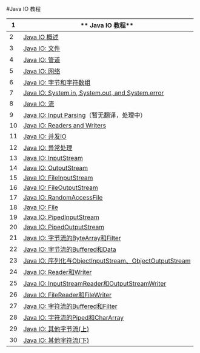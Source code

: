 #Java IO 教程

| **1** | ** Java IO 教程**                          |
| ----- | ---------------------------------------- |
| 2     | [Java IO 概述](http://ifeve.com/java-io-3/) |
| 3     | [Java IO: 文件](http://ifeve.com/java-io-%e6%96%87%e4%bb%b6/) |
| 4     | [Java IO: 管道](http://ifeve.com/java-io-%e7%ae%a1%e9%81%93/) |
| 5     | [Java IO: 网络](http://ifeve.com/java-io-network/) |
| 6     | [Java IO: 字节和字符数组](http://ifeve.com/java-io-array/) |
| 7     | [Java IO: System.in, System.out, and System.error](http://ifeve.com/java-io-system-in-system-out-system-err/) |
| 8     | [Java IO: 流](http://ifeve.com/java-io-%e6%b5%81/) |
| 9     | [Java IO: Input Parsing](http://tutorials.jenkov.com/java-io/input-parsing.html)（暂无翻译，处理中） |
| 10    | [Java IO: Readers and Writers](http://ifeve.com/java-io-reader-and-writer/) |
| 11    | [Java IO: 并发IO](http://ifeve.com/java-io-concurrent-io/) |
| 12    | [Java IO: 异常处理](http://ifeve.com/java-io-exception/) |
| 13    | [Java IO: InputStream](http://ifeve.com/java-io-inputstream/) |
| 14    | [Java IO: OutputStream](http://ifeve.com/java-io-outputstream/) |
| 15    | [Java IO: FileInputStream](http://ifeve.com/java-io-fileinputstream/) |
| 16    | [Java IO: FileOutputStream](http://ifeve.com/java-io-fileoutputstream/) |
| 17    | [Java IO: RandomAccessFile](http://ifeve.com/java-io-randomaccessfile/) |
| 18    | [Java IO: File](http://ifeve.com/java-io-file/) |
| 19    | [Java IO: PipedInputStream](http://ifeve.com/java-io-pipedinputstream/) |
| 20    | [Java IO: PipedOutputStream](http://ifeve.com/java-io-pipedoutputstream/) |
| 21    | [Java IO: 字节流的ByteArray和Filter](http://ifeve.com/java-io-bytearray%E5%92%8Cfilter/) |
| 22    | [Java IO: 字节流的Buffered和Data](http://ifeve.com/java-io-buffered%E5%92%8Cdata/) |
| 23    | [Java IO: 序列化与ObjectInputStream、ObjectOutputStream](http://ifeve.com/java-io-s-objectinputstream-objectoutputstream/) |
| 24    | [Java IO: Reader和Writer](http://ifeve.com/java-io-reader%E5%92%8Cwriter/) |
| 25    | [Java IO: InputStreamReader和OutputStreamWriter](http://ifeve.com/java-io-inputstreamreader%E5%92%8Coutputstreamwriter/) |
| 26    | [Java IO: FileReader和FileWriter](http://ifeve.com/java-io-filereader%E5%92%8Cfilewriter/) |
| 27    | [Java IO: 字符流的Buffered和Filter](http://ifeve.com/java-io-char-buffered-filter/) |
| 28    | [Java IO: 字符流的Piped和CharArray](http://ifeve.com/java-io-%E5%AD%97%E7%AC%A6%E6%B5%81%E7%9A%84piped%E5%92%8Cchararray/) |
| 29    | [Java IO: 其他字节流(上)](http://ifeve.com/java-io-other-1/) |
| 30    | [Java IO: 其他字符流(下)](http://ifeve.com/java-io-other/) |